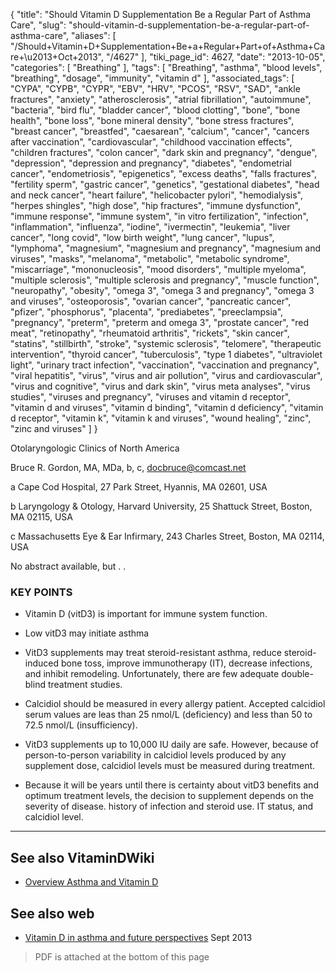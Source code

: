 {
    "title": "Should Vitamin D Supplementation Be a Regular Part of Asthma Care",
    "slug": "should-vitamin-d-supplementation-be-a-regular-part-of-asthma-care",
    "aliases": [
        "/Should+Vitamin+D+Supplementation+Be+a+Regular+Part+of+Asthma+Care+\u2013+Oct+2013",
        "/4627"
    ],
    "tiki_page_id": 4627,
    "date": "2013-10-05",
    "categories": [
        "Breathing"
    ],
    "tags": [
        "Breathing",
        "asthma",
        "blood levels",
        "breathing",
        "dosage",
        "immunity",
        "vitamin d"
    ],
    "associated_tags": [
        "CYPA",
        "CYPB",
        "CYPR",
        "EBV",
        "HRV",
        "PCOS",
        "RSV",
        "SAD",
        "ankle fractures",
        "anxiety",
        "atherosclerosis",
        "atrial fibrillation",
        "autoimmune",
        "bacteria",
        "bird flu",
        "bladder cancer",
        "blood clotting",
        "bone",
        "bone health",
        "bone loss",
        "bone mineral density",
        "bone stress fractures",
        "breast cancer",
        "breastfed",
        "caesarean",
        "calcium",
        "cancer",
        "cancers after vaccination",
        "cardiovascular",
        "childhood vaccination effects",
        "children fractures",
        "colon cancer",
        "dark skin and pregnancy",
        "dengue",
        "depression",
        "depression and pregnancy",
        "diabetes",
        "endometrial cancer",
        "endometriosis",
        "epigenetics",
        "excess deaths",
        "falls fractures",
        "fertility sperm",
        "gastric cancer",
        "genetics",
        "gestational diabetes",
        "head and neck cancer",
        "heart failure",
        "helicobacter pylori",
        "hemodialysis",
        "herpes shingles",
        "high dose",
        "hip fractures",
        "immune dysfunction",
        "immune response",
        "immune system",
        "in vitro fertilization",
        "infection",
        "inflammation",
        "influenza",
        "iodine",
        "ivermectin",
        "leukemia",
        "liver cancer",
        "long covid",
        "low birth weight",
        "lung cancer",
        "lupus",
        "lymphoma",
        "magnesium",
        "magnesium and pregnancy",
        "magnesium and viruses",
        "masks",
        "melanoma",
        "metabolic",
        "metabolic syndrome",
        "miscarriage",
        "mononucleosis",
        "mood disorders",
        "multiple myeloma",
        "multiple sclerosis",
        "multiple sclerosis and pregnancy",
        "muscle function",
        "neuropathy",
        "obesity",
        "omega 3",
        "omega 3 and pregnancy",
        "omega 3 and viruses",
        "osteoporosis",
        "ovarian cancer",
        "pancreatic cancer",
        "pfizer",
        "phosphorus",
        "placenta",
        "prediabetes",
        "preeclampsia",
        "pregnancy",
        "preterm",
        "preterm and omega 3",
        "prostate cancer",
        "red meat",
        "retinopathy",
        "rheumatoid arthritis",
        "rickets",
        "skin cancer",
        "statins",
        "stillbirth",
        "stroke",
        "systemic sclerosis",
        "telomere",
        "therapeutic intervention",
        "thyroid cancer",
        "tuberculosis",
        "type 1 diabetes",
        "ultraviolet light",
        "urinary tract infection",
        "vaccination",
        "vaccination and pregnancy",
        "viral hepatitis",
        "virus",
        "virus and air pollution",
        "virus and cardiovascular",
        "virus and cognitive",
        "virus and dark skin",
        "virus meta analyses",
        "virus studies",
        "viruses and pregnancy",
        "viruses and vitamin d receptor",
        "vitamin d and viruses",
        "vitamin d binding",
        "vitamin d deficiency",
        "vitamin d receptor",
        "vitamin k",
        "vitamin k and viruses",
        "wound healing",
        "zinc",
        "zinc and viruses"
    ]
}


Otolaryngologic Clinics of North America

Bruce R. Gordon, MA, MDa, b, c, docbruce@comcast.net

a Cape Cod Hospital, 27 Park Street, Hyannis, MA 02601, USA

b Laryngology & Otology, Harvard University, 25 Shattuck Street, Boston, MA 02115, USA

c Massachusetts Eye & Ear Infirmary, 243 Charles Street, Boston, MA 02114, USA

No abstract available, but . . 

### KEY POINTS

* Vitamin D (vitD3) is important for immune system function.

* Low vitD3 may initiate asthma

* VitD3 supplements may treat steroid-resistant asthma, reduce steroid-induced bone toss, improve immunotherapy (IT), decrease infections, and inhibit remodeling. Unfortunately, there are few adequate double-blind treatment studies.

* Calcidiol should be measured in every allergy patient. Accepted calcidiol serum values are leas than 25 nmol/L (deficiency) and less than 50 to 72.5 nmol/L (insufficiency).

* VitD3 supplements up to 10,000 IU daily are safe. However, because of person-to-person variability in calcidiol levels produced by any supplement dose, calcidiol levels must be measured during treatment.

* Because it will be years until there is certainty about vitD3 benefits and optimum treatment levels, the decision to supplement depends on the severity of disease. history of infection and steroid use. IT status, and calcidiol level.

---

## See also VitaminDWiki

* [Overview Asthma and Vitamin D](/tags/overview-asthma-and-vitamin-d.html)

## See also web

* [Vitamin D in asthma and future perspectives](http://www.ncbi.nlm.nih.gov/pubmed/24082782?dopt=Abstract) Sept 2013

> PDF is attached at the bottom of this page